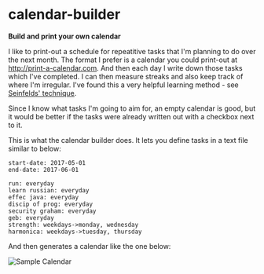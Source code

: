 # calendar-builder
**Build and print your own calendar**

I like to print-out a schedule for repeatitive tasks that I'm planning to do over the next month. The format I prefer is a calendar you could print-out at http://print-a-calendar.com. And then each day I write down those tasks which I've completed. I can then measure streaks and also keep track of where I'm irregular. I've found this a very helpful learning method - see [Seinfelds' technique].

Since I know what tasks I'm going to aim for, an empty calendar is good, but it would be better if the tasks were already written out with a checkbox next to it.

This is what the calendar builder does. It lets you define tasks in a text file similar to below:

```
start-date: 2017-05-01
end-date: 2017-06-01

run: everyday
learn russian: everyday
effec java: everyday
discip of prog: everyday
security graham: everyday
geb: everyday
strength: weekdays->monday, wednesday
harmonica: weekdays->tuesday, thursday
```

And then generates a calendar like the one below:

![Sample Calendar](http://i.imgur.com/mtTmmsa.jpg)


[Seinfelds' technique]: http://lifehacker.com/281626/jerry-seinfelds-productivity-secret



